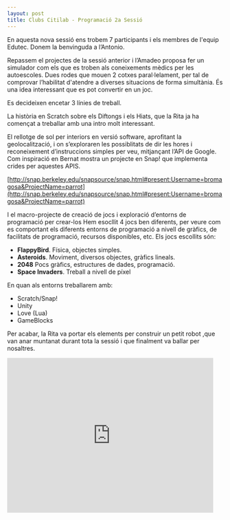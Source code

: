 ```yaml
---
layout: post
title: Clubs Citilab - Programació 2a Sessió
---
```


En aquesta nova sessió ens trobem 7 participants i els membres de l'equip Edutec. Donem la benvinguda a l’Antonio.

Repassem el projectes de la sessió anterior i l’Amadeo proposa fer un simulador com els que es troben als coneixements mèdics per les autoescoles. Dues rodes que mouen 2 cotxes paral·lelament, per tal de comprovar l’habilitat d'atendre a diverses situacions de forma simultània. És una idea interessant que es pot convertir en un joc.

Es decideixen encetar 3 línies de treball.

La història en Scratch sobre els Diftongs i els Hiats, que la Rita ja ha començat a treballar amb una intro molt interessant. 

El rellotge de sol per interiors en versió software, aprofitant la geolocalització, i on s’exploraren les possiblitats de dir les hores i reconeixement d’instruccions simples per veu, mitjançant l’API de Google. Com inspiració en  Bernat mostra un projecte en Snap! que implementa crides per aquestes APIS. 

[http://snap.berkeley.edu/snapsource/snap.html#present:Username=bromagosa&ProjectName=parrot](http://snap.berkeley.edu/snapsource/snap.html#present:Username=bromagosa&ProjectName=parrot)

I el macro-projecte de creació de jocs i exploració d’entorns de programació per crear-los Hem esocllit 4 jocs ben diferents, per veure com es comportant els diferents entorns de programació a nivell de gràfics, de facilitats de programació, recursos disponibles, etc. Els jocs escollits són:

 - **FlappyBird**. Física, objectes simples.
 - **Asteroids**. Moviment, diversos objectes, gràfics lineals.
 - **2048** Pocs gràfics, estructures de dades, programació.
 - **Space Invaders**. Treball a nivell de píxel

En quan als entorns treballarem amb:

 - Scratch/Snap!
 -  Unity
 -  Love (Lua)
 -  GameBlocks

Per acabar, la Rita va portar els elements per construir un petit robot ,que van anar muntanat durant tota la sessió i que finalment va ballar per nosaltres.


<iframe width="480" height="360" src="https://www.youtube.com/embed/1R9ewkdEVGE" frameborder="0"> </iframe>


